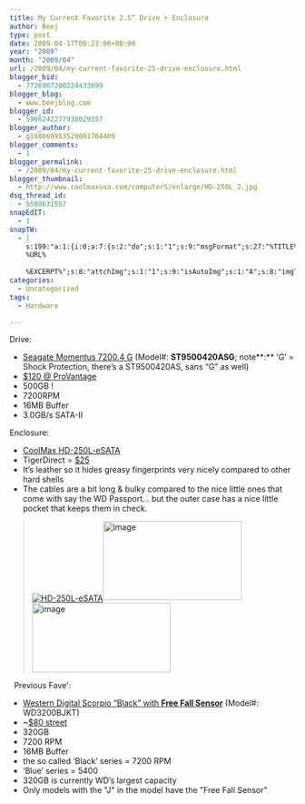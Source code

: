 ```yaml
---
title: My Current Favorite 2.5” Drive + Enclosure
author: Beej
type: post
date: 2009-04-17T00:23:00+00:00
year: "2009"
month: "2009/04"
url: /2009/04/my-current-favorite-25-drive-enclosure.html
blogger_bid:
  - 7726907200224433699
blogger_blog:
  - www.beejblog.com
blogger_id:
  - 5966242277938029357
blogger_author:
  - g108669953529091704409
blogger_comments:
  - 1
blogger_permalink:
  - /2009/04/my-current-favorite-25-drive-enclosure.html
blogger_thumbnail:
  - http://www.coolmaxusa.com/computerS/enlarge/HD-250L_2.jpg
dsq_thread_id:
  - 5508631557
snapEdIT:
  - 1
snapTW:
  - |
    s:199:"a:1:{i:0;a:7:{s:2:"do";s:1:"1";s:9:"msgFormat";s:27:"%TITLE%
    %URL%
    
    %EXCERPT%";s:8:"attchImg";s:1:"1";s:9:"isAutoImg";s:1:"A";s:8:"imgToUse";s:0:"";s:9:"isAutoURL";s:1:"A";s:8:"urlToUse";s:0:"";}}";
categories:
  - Uncategorized
tags:
  - Hardware

---
```

Drive:

  * <a title="TigerDirect" href="http://www.seagate.com/ww/v/index.jsp?locale=en-US&name=st9500420asg-momentus-7200.4-sata-gf-500-gb-hd&vgnextoid=3a07bfafecadd110VgnVCM100000f5ee0a0aRCRD&vgnextchannel=819a2c74f15dd110VgnVCM100000f5ee0a0aRCRD&reqPage=Model" target="_blank">Seagate Momentus 7200.4 G</a> (Model#: **ST9500420ASG**; note**:** ‘G’ = Shock Protection, there’s a ST9500420AS, sans “G” as well) 
  * <a href="http://www.provantage.com/seagate-st9500420asg~7SEGS1VJ.htm" target="_blank">$120 @ ProVantage</a> 
  * 500GB ! 
  * 7200RPM 
  * 16MB Buffer 
  * 3.0GB/s SATA-II 

Enclosure:

  * <a href="http://www.coolmaxusa.com/productDetails.asp?item=HD-250L-eSATA&details=overview&subcategory=eSATA&category=2.5SATA" target="_blank">CoolMax HD-250L-eSATA</a> 
  * TigerDirect = <a title="TigerDirect.com Product Detail" href="http://www.tigerdirect.com/applications/SearchTools/item-details.asp?EdpNo=3603274&sku=T13-1082" target="_blank">$25</a> 
  * It’s leather so it hides greasy fingerprints very nicely compared to other hard shells 
  * The cables are a bit long & bulky compared to the nice little ones that come with say the WD Passport… but the outer case has a nice little pocket that keeps them in check. 

> <a title="CoolMax Product Detail" href="http://coolmaxusa.com/productDetails.asp?item=HD-250L-eSATA&details=overview&subcategory=eSATA&category=2.5SATA" target="_blank"><img alt="HD-250L-eSATA" align="center" src="http://www.coolmaxusa.com/computerS/enlarge/HD-250L_2.jpg" /></a><a href="http://coolmaxusa.com/productDetails.asp?item=HD-250L-eSATA&details=faq&subcategory=eSATA&category=2.5SATA" target="_blank"><img style="border-right-width: 0px; display: inline; border-top-width: 0px; border-bottom-width: 0px; border-left-width: 0px" title="image" border="0" alt="image" src="http://lh3.ggpht.com/_XlySlDLkdOc/ShwVsRR9ugI/AAAAAAAADRE/akF7B7jgdFw/image%5B6%5D.png?imgmax=800" width="244" height="139" /></a> <a href="http://coolmaxusa.com/productDetails.asp?item=HD-250L-eSATA&details=faq&subcategory=eSATA&category=2.5SATA" target="_blank"><img style="border-right-width: 0px; display: inline; border-top-width: 0px; border-bottom-width: 0px; border-left-width: 0px" title="image" border="0" alt="image" src="http://lh5.ggpht.com/_XlySlDLkdOc/ShwVsye16EI/AAAAAAAADRI/CFZefjewN68/image%5B7%5D.png?imgmax=800" width="244" height="122" /></a> 

&#160; Previous Fave':

  * <a href="http://www.wdc.com/en/products/products.asp?driveid=477" target="_blank">Western Digital Scorpio “Black” with <strong>Free Fall Sensor</strong></a> (Model#: WD3200BJKT) 
  * ~<a href="http://www.google.com/products/catalog?hl=en&q=WD3200BJKT&cid=13330041035018023775&scoring=p#ps-sellers" target="_blank">$80 street</a> 
  * 320GB 
  * 7200 RPM 
  * 16MB Buffer&#160;&#160; 
  * the so called ‘Black’ series = 7200 RPM 
  * ‘Blue’ series = 5400 
  * 320GB is currently WD’s largest capacity 
  * Only models with the "J" in the model have the "Free Fall Sensor"
